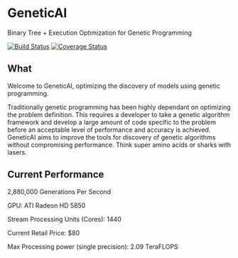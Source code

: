 GeneticAI
==================

Binary Tree + Execution Optimization for Genetic Programming

[![Build Status](https://travis-ci.org/NKYB/GeneticAI.png?branch=master)](https://travis-ci.org/NKYB/GeneticAI)
[![Coverage Status](https://coveralls.io/repos/NKYB/GeneticAI/badge.png)](https://coveralls.io/r/NKYB/GeneticAI)

## What

Welcome to GeneticAI, optimizing the discovery of models using genetic programming.

Traditionally genetic programming has been highly dependant on optimizing the problem definition.
This requires a developer to take a genetic algorithm framework and develop a large amount of code
specific to the problem before an acceptable level of performance and accuracy is achieved. 
GeneticAI aims to improve the tools for discovery of genetic algorithms without compromising 
performance. Think super amino acids or sharks with lasers.

## Current Performance 

2,880,000 Generations Per Second

GPU: ATI Radeon HD 5850

Stream Processing Units (Cores): 1440

Current Retail Price: $80

Max Processing power (single precision): 2.09 TeraFLOPS
